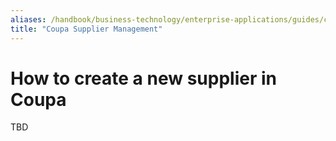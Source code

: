 ```yaml
---
aliases: /handbook/business-technology/enterprise-applications/guides/coupa_supplier
title: "Coupa Supplier Management"
---
```


<link rel="stylesheet" type="text/css" href="/stylesheets/biztech.css" />







# How to create a new supplier in Coupa

TBD
